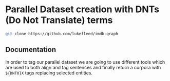 #  Parallel Dataset creation with DNTs (Do Not Translate) terms

```bash
git clone https://github.com/lukefleed/imdb-graph
```

## Documentation
In order to tag our parallel dataset we are going to use different tools which are used to both align and tag sentences and finally return a corpora with `${DNT0}X` tags replacing selected entities.


